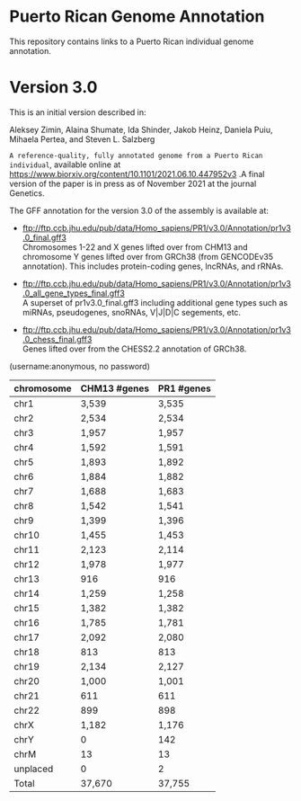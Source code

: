 # Puerto Rican Genome Annotation
This repository contains links to a Puerto Rican individual genome annotation.  

# Version 3.0
This is an initial version described in:

Aleksey Zimin, Alaina Shumate, Ida Shinder, Jakob Heinz, Daniela Puiu, Mihaela Pertea, and Steven L. Salzberg

`A reference-quality, fully annotated genome from a Puerto Rican individual`, available online at   https://www.biorxiv.org/content/10.1101/2021.06.10.447952v3 .A final version of the paper is in press as of November 2021 at the journal Genetics.

 The GFF annotation for the version 3.0 of the assembly is available at:

* ftp://ftp.ccb.jhu.edu/pub/data/Homo_sapiens/PR1/v3.0/Annotation/pr1v3.0_final.gff3 <br>Chromosomes 1-22 and X genes lifted over from CHM13 and chromosome Y genes lifted over from GRCh38 (from GENCODEv35 annotation). This includes protein-coding genes, lncRNAs, and rRNAs.

* ftp://ftp.ccb.jhu.edu/pub/data/Homo_sapiens/PR1/v3.0/Annotation/pr1v3.0_all_gene_types_final.gff3 <br>A superset of pr1v3.0_final.gff3 including additional gene types such as miRNAs, pseudogenes, snoRNAs, V|J|D|C segements, etc.
 
* ftp://ftp.ccb.jhu.edu/pub/data/Homo_sapiens/PR1/v3.0/Annotation/pr1v3.0_chess_final.gff3 <br>Genes lifted over from the CHESS2.2 annotation of GRCh38.

(username:anonymous, no password)

|chromosome|CHM13 #genes|PR1 #genes|
|----|----|----|
|chr1|3,539|3,535|
|chr2|2,534|2,534|
|chr3|1,957|1,957|
|chr4|1,592|1,591|
|chr5|1,893|1,892|
|chr6|1,884|1,882|
|chr7|1,688|1,683|
|chr8|1,542|1,541|
|chr9|1,399|1,396|
|chr10|1,455|1,453|
|chr11|2,123|2,114|
|chr12|1,978|1,977|
|chr13|916|916|
|chr14|1,259|1,258|
|chr15|1,382|1,382|
|chr16|1,785|1,781|
|chr17|2,092|2,080|
|chr18|813|813|
|chr19|2,134|2,127|
|chr20|1,000|1,001|
|chr21|611|611|
|chr22|899|898|
|chrX|1,182|1,176|
|chrY|0|142|
|chrM|13|13|
|unplaced|0|2|
|Total|37,670|37,755|
